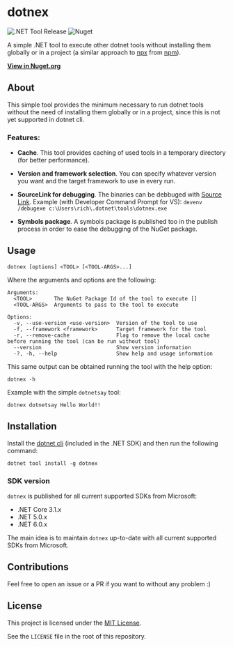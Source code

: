 # dotnex

![.NET Tool Release](https://github.com/piraces/dotnex/workflows/.NET%20Tool%20Release/badge.svg)
![Nuget](https://img.shields.io/nuget/v/dotnex)

A simple .NET tool to execute other dotnet tools without installing them globally or in a project (a similar approach to [npx](https://www.npmjs.com/package/npx) from [npm](https://www.npmjs.com/)).

[**View in Nuget.org**](https://www.nuget.org/packages/dotnex/)

## About

This simple tool provides the minimum necessary to run dotnet tools without the need of installing them globally or in a project, since this is not yet supported in dotnet cli.


### Features:
- **Cache**. This tool provides caching of used tools in a temporary directory (for better performance).

- **Version and framework selection**. You can specify whatever version you want and the target framework to use in every run.

- **SourceLink for debugging**. The binaries can be debbuged with [Source Link](https://github.com/dotnet/sourcelink). Example (with Developer Command Prompt for VS): `devenv /debugexe c:\Users\rich\.dotnet\tools\dotnex.exe`

- **Symbols package**. A symbols package is published too in the publish process in order to ease the debugging of the NuGet package.


## Usage
```
dotnex [options] <TOOL> [<TOOL-ARGS>...]
```

Where the arguments and options are the following:
```
Arguments:
  <TOOL>       The NuGet Package Id of the tool to execute []
  <TOOL-ARGS>  Arguments to pass to the tool to execute

Options:
  -v, --use-version <use-version>  Version of the tool to use
  -f, --framework <framework>      Target framework for the tool
  -r, --remove-cache               Flag to remove the local cache before running the tool (can be run without tool)
  --version                        Show version information
  -?, -h, --help                   Show help and usage information
```

This same output can be obtained running the tool with the help option:
```
dotnex -h
```

Example with the simple `dotnetsay` tool:
```
dotnex dotnetsay Hello World!!
```

## Installation

Install the [dotnet cli](https://dotnet.microsoft.com/download) (included in the .NET SDK) and then run the following command:

```
dotnet tool install -g dotnex
```

### SDK version

`dotnex` is published for all current supported SDKs from Microsoft:
- .NET Core 3.1.x
- .NET 5.0.x
- .NET 6.0.x

The main idea is to maintain `dotnex` up-to-date with all current supported SDKs from Microsoft.

## Contributions

Feel free to open an issue or a PR if you want to without any problem :)

## License

This project is licensed under the [MIT License](LICENSE).

See the `LICENSE` file in the root of this repository.
